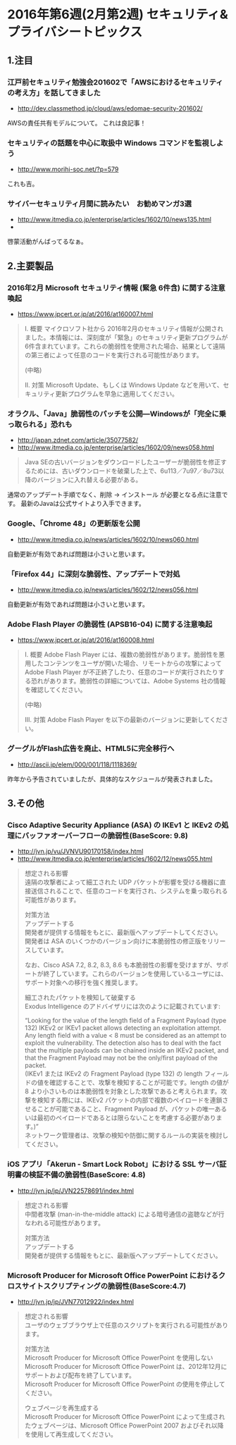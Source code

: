 2016年第6週(2月第2週) セキュリティ&プライバシートピックス
===

## 1.注目
### 江戸前セキュリティ勉強会201602で「AWSにおけるセキュリティの考え方」を話してきました
+ http://dev.classmethod.jp/cloud/aws/edomae-security-201602/

AWSの責任共有モデルについて。
これは良記事！

### セキュリティの話題を中心に取扱中 Windows コマンドを監視しよう
+ http://www.morihi-soc.net/?p=579

これも吉。

### サイバーセキュリティ月間に読みたい　お勧めマンガ3選
+ http://www.itmedia.co.jp/enterprise/articles/1602/10/news135.html
+
啓蒙活動がんばってるなぁ。

## 2.主要製品

### 2016年2月 Microsoft セキュリティ情報 (緊急 6件含) に関する注意喚起
+ https://www.jpcert.or.jp/at/2016/at160007.html

> I. 概要
> マイクロソフト社から 2016年2月のセキュリティ情報が公開されました。本情報には、深刻度が「緊急」のセキュリティ更新プログラムが6件含まれています。これらの脆弱性を使用された場合、結果として遠隔の第三者によって任意のコードを実行される可能性があります。
>
> (中略)
>
> II. 対策
> Microsoft Update、もしくは Windows Update などを用いて、セキュリティ更新プログラムを早急に適用してください。

### オラクル、「Java」脆弱性のパッチを公開—Windowsが「完全に乗っ取られる」恐れも
+ http://japan.zdnet.com/article/35077582/
+ http://www.itmedia.co.jp/enterprise/articles/1602/09/news058.html

> Java SEの古いバージョンをダウンロードしたユーザーが脆弱性を修正するためには、古いダウンロードを破棄した上で、6u113／7u97／8u73以降のバージョンに入れ替える必要がある。

通常のアップデート手順でなく、削除 → インストール が必要となる点に注意です。
最新のJavaは公式サイトより入手できます。

### Google、「Chrome 48」の更新版を公開
+ http://www.itmedia.co.jp/news/articles/1602/10/news060.html

自動更新が有効であれば問題は小さいと思います。

### 「Firefox 44」に深刻な脆弱性、アップデートで対処
+ http://www.itmedia.co.jp/news/articles/1602/12/news056.html

自動更新が有効であれば問題は小さいと思います。

### Adobe Flash Player の脆弱性 (APSB16-04) に関する注意喚起
+ https://www.jpcert.or.jp/at/2016/at160008.html

> I. 概要
> Adobe Flash Player には、複数の脆弱性があります。脆弱性を悪用したコンテンツをユーザが開いた場合、リモートからの攻撃によって Adobe Flash Player が不正終了したり、任意のコードが実行されたりする恐れがあります。脆弱性の詳細については、Adobe Systems 社の情報を確認してください。  
>
> (中略)
>
> III. 対策
> Adobe Flash Player を以下の最新のバージョンに更新してください。

### グーグルがFlash広告を廃止、HTML5に完全移行へ
+ http://ascii.jp/elem/000/001/118/1118369/

昨年から予告されていましたが、具体的なスケジュールが発表されました。

## 3.その他
### Cisco Adaptive Security Appliance (ASA) の IKEv1 と IKEv2 の処理にバッファオーバーフローの脆弱性(BaseScore: 9.8)
+ http://jvn.jp/vu/JVNVU90170158/index.html
+ http://www.itmedia.co.jp/enterprise/articles/1602/12/news055.html

> 想定される影響  
> 遠隔の攻撃者によって細工された UDP パケットが影響を受ける機器に直接送信されることで、任意のコードを実行され、システムを乗っ取られる可能性があります。  
>   
> 対策方法  
> アップデートする  
> 開発者が提供する情報をもとに、最新版へアップデートしてください。  
> 開発者は ASA のいくつかのバージョン向けに本脆弱性の修正版をリリースしています。  
>   
> なお、Cisco ASA 7.2, 8.2, 8.3, 8.6 も本脆弱性の影響を受けますが、サポートが終了しています。これらのバージョンを使用しているユーザには、サポート対象への移行を強く推奨します。  
>   
> 細工されたパケットを検知して破棄する  
> Exodus Intelligence のアドバイザリには次のように記載されています:  
>   
> “Looking for the value of the length field of a Fragment Payload (type 132) IKEv2 or IKEv1 packet allows detecting an exploitation attempt. Any length field with a value < 8 must be considered as an attempt to exploit the vulnerability. The detection also has to deal with the fact that the multiple payloads can be chained inside an IKEv2 packet, and that the Fragment Payload may not be the only/first payload of the packet.  
> (IKEv1 または IKEv2 の Fragment Payload (type 132) の length フィールドの値を確認することで、攻撃を検知することが可能です。length の値が 8 より小さいものは本脆弱性を対象とした攻撃であると考えられます。攻撃を検知する際には、IKEv2 パケットの内部で複数のペイロードを連鎖させることが可能であること、Fragment Payload が、パケットの唯一あるいは最初のペイロードであるとは限らないことを考慮する必要があります。)”  
> ネットワーク管理者は、攻撃の検知や防御に関するルールの実装を検討してください。  

### iOS アプリ「Akerun - Smart Lock Robot」における SSL サーバ証明書の検証不備の脆弱性(BaseScore: 4.8)
+ http://jvn.jp/jp/JVN22578691/index.html

> 想定される影響  
> 中間者攻撃 (man-in-the-middle attack) による暗号通信の盗聴などが行なわれる可能性があります。  
>   
> 対策方法  
> アップデートする  
> 開発者が提供する情報をもとに、最新版へアップデートしてください。  

### Microsoft Producer for Microsoft Office PowerPoint におけるクロスサイトスクリプティングの脆弱性(BaseScore:4.7)
+ http://jvn.jp/jp/JVN77012922/index.html

> 想定される影響  
> ユーザのウェブブラウザ上で任意のスクリプトを実行される可能性があります。  
>   
> 対策方法  
> Microsoft Producer for Microsoft Office PowerPoint を使用しない  
> Microsoft Producer for Microsoft Office PowerPoint は、2012年12月にサポートおよび配布を終了しています。  
> Microsoft Producer for Microsoft Office PowerPoint の使用を停止してください。  
>   
> ウェブページを再生成する  
> Microsoft Producer for Microsoft Office PowerPoint によって生成されたウェブページは、Microsoft Office PowerPoint 2007 およびそれ以降を使用して再生成してください。  
